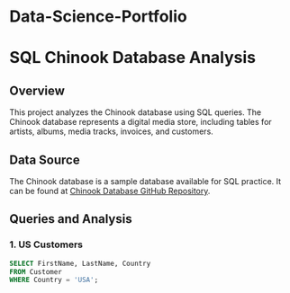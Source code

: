 # Data-Science-Portfolio
# SQL Chinook Database Analysis

## Overview
This project analyzes the Chinook database using SQL queries. The Chinook database represents a digital media store, including tables for artists, albums, media tracks, invoices, and customers.

## Data Source
The Chinook database is a sample database available for SQL practice. It can be found at [Chinook Database GitHub Repository](https://github.com/lerocha/chinook-database).

## Queries and Analysis

### 1. US Customers
```sql
SELECT FirstName, LastName, Country
FROM Customer
WHERE Country = 'USA';
